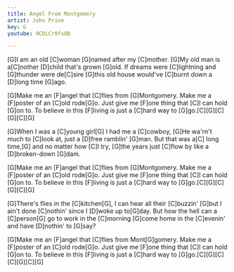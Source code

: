 ```yaml
---
title: Angel From Montgomery
artist: John Prine
key: G
youtube: 9CDLCr0fxOQ

---
```


[G]I am an old [C]woman [G]named after my [C]mother.
[G]My old man is a[C]nother [D]child that's grown [G]old.
If dreams were [C]lightning and [G]thunder were de[C]sire
[G]this old house would've [C]burnt down a [D]long time [G]ago.

[G]Make me an [F]angel that [C]flies from [G]Montgomery.
Make me a [F]poster of an [C]old rode[G]o.
Just give me [F]one thing that [C]I can hold [G]on to.
To believe in this [F]living is just a [C]hard way to [G]go.[C][G][C][G][C][G]

[G]When I was a [C]young girl[G] I had me a [C]cowboy,
[G]He wa'rn't much to [C]look at, just a [D]free ramblin' [G]man.
But that was a[C] long time,[G] and no matter how [C]I try,
[G]the years just [C]flow by like a [D]broken-down [G]dam.

[G]Make me an [F]angel that [C]flies from [G]Montgomery.
Make me a [F]poster of an [C]old rode[G]o.
Just give me [F]one thing that [C]I can hold [G]on to.
To believe in this [F]living is just a [C]hard way to [G]go.[C][G][C][G][C][G]

[G]There's flies in the [C]kitchen[G], I can hear all their [C]buzzin'
[G]but I ain't done [C]nothin' since I [D]woke up to[G]day.
But how the hell can a [C]person[G] go to work in the [C]morning
[G]come home in the [C]evenin' and have [D]nothin' to [G]say?

[G]Make me an [F]angel that [C]flies from Mont[G]gomery.
Make me a [F]poster of an [C]old rode[G]o.
Just give me [F]one thing that [C]I can hold [G]on to.
To believe in this [F]living is just a [C]hard way to [G]go.[C][G][C][C][G][C][G]
